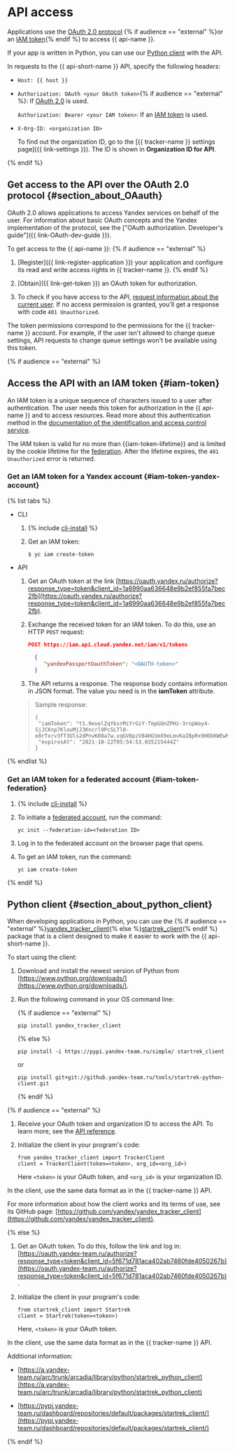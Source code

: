 # API access

Applications use the [OAuth 2.0 protocol](#section_about_OAauth) {% if audience == "external" %}or an [IAM token](#iam-token){% endif %} to access {{ api-name }}.

If your app is written in Python, you can use our [Python client](#section_about_python_client) with the API.

In requests to the {{ api-short-name }} API, specify the following headers:

- `Host: {{ host }}`

- `Authorization: OAuth <your OAuth token>`{% if audience == "external" %}: If [OAuth 2.0](#section_about_OAauth) is used.

   `Authorization: Bearer <your IAM token>`: If an [IAM token](#iam-token) is used.

- `X-Org-ID: <organization ID>`

   To find out the organization ID, go to the [{{ tracker-name }} settings page]({{ link-settings }}). The ID is shown in **Organization ID for API**.

{% endif %}

## Get access to the API over the OAuth 2.0 protocol {#section_about_OAauth}

OAuth 2.0 allows applications to access Yandex services on behalf of the user. For information about basic OAuth concepts and the Yandex implementation of the protocol, see the ["OAuth authorization. Developer's guide"]({{ link-OAuth-dev-guide }}).

To get access to the {{ api-name }}:
{% if audience == "external" %}

1. [Register]({{ link-register-application }}) your application and configure its read and write access rights in {{ tracker-name }}.
{% endif %}

1. [Obtain]({{ link-get-token }}) an OAuth token for authorization.

1. To check if you have access to the API, [request information about the current user](../get-user-info.md).
If no access permission is granted, you'll get a response with code `401 Unauthorized`.

The token permissions correspond to the permissions for the {{ tracker-name }} account. For example, if the user isn't allowed to change queue settings, API requests to change queue settings won't be available using this token.

{% if audience == "external" %}

## Access the API with an IAM token {#iam-token}

An IAM token is a unique sequence of characters issued to a user after authentication. The user needs this token for authorization in the {{ api-name }} and to access resources. Read more about this authentication method in the [documentation of the identification and access control service](../../iam/concepts/authorization/iam-token.md).

The IAM token is valid for no more than {{iam-token-lifetime}} and is limited by the cookie lifetime for the [federation](../../organization/add-federation.md). After the lifetime expires, the `401 Unauthorized` error is returned.

### Get an IAM token for a Yandex account {#iam-token-yandex-account}

{% list tabs %}

- CLI

  1. {% include [cli-install](../../_includes/cli-install.md) %}

  1. Get an IAM token:

     ```
     $ yc iam create-token
     ```

- API

  1. Get an OAuth token at the link [https://oauth.yandex.ru/authorize?response_type=token&client_id=1a6990aa636648e9b2ef855fa7bec2fb](https://oauth.yandex.ru/authorize?response_type=token&client_id=1a6990aa636648e9b2ef855fa7bec2fb).

  1. Exchange the received token for an IAM token. To do this, use an HTTP `POST` request:

     ```json
     POST https://iam.api.cloud.yandex.net/iam/v1/tokens
     
       {
          "yandexPassportOauthToken": "<OAUTH-token>"
       }
     ```

  1. The API returns a response. The response body contains information in JSON format. The value you need is in the **iamToken** attribute.

  > Sample response:
  >
  >```
  >{
  >  "iamToken": "t1.9euelZqYksrMiYrGiY-TmpGUnZPHz-3rnpWay4-SjJCKnp7KlouMjJ3Kncrl9PcSLTl0-e8rTxrv3fT3Uls2dPnvK08a7w.vqGV8pzV84HGSmX9eLmvKaIBpRx9HDbKWEwN6ryIQ",
  >  "expiresAt": "2021-10-22T05:54:53.035215444Z"
  >}
  >```

{% endlist %}

### Get an IAM token for a federated account {#iam-token-federation}

1. {% include [cli-install](../../_includes/cli-install.md) %}

1. To initiate a [federated account](../../iam/operations/iam-token/create-for-federation.md), run the command:

    ```
    yc init --federation-id=<federation ID>
    ```

1. Log in to the federated account on the browser page that opens.

1. To get an IAM token, run the command:

    ```
    yc iam create-token
    ```

{% endif %}

## Python client {#section_about_python_client}

When developing applications in Python, you can use the {% if audience == "external" %}[yandex_tracker_client](https://github.com/yandex/yandex_tracker_client){% else %}[startrek_client](https://pypi.yandex-team.ru/dashboard/repositories/default/packages/startrek_client/){% endif %} package that is a client designed to make it easier to work with the {{ api-short-name }}.

To start using the client:

1. Download and install the newest version of Python from [https://www.python.org/downloads/](https://www.python.org/downloads/).

1. Run the following command in your OS command line:

    {% if audience == "external" %}

    ```
    pip install yandex_tracker_client
    ```

    {% else %}

    ```
    pip install -i https://pypi.yandex-team.ru/simple/ startrek_client
    ```

    or

    ```
    pip install git+git://github.yandex-team.ru/tools/startrek-python-client.git
    ```

    {% endif %}

{% if audience == "external" %}

1. Receive your OAuth token and organization ID to access the API. To learn more, see the [API reference](../concepts/access.md).

1. Initialize the client in your program's code:

    ```
    from yandex_tracker_client import TrackerClient
    client = TrackerClient(token=<token>, org_id=<org_id>)
    ```

    Here `<token>` is your OAuth token, and `<org_id>` is your organization ID.

In the client, use the same data format as in the {{ tracker-name }} API.

For more information about how the client works and its terms of use, see its GitHub page: [https://github.com/yandex/yandex_tracker_client](https://github.com/yandex/yandex_tracker_client).

{% else %}

1. Get an OAuth token. To do this, follow the link and log in: [https://oauth.yandex-team.ru/authorize?response_type=token&client_id=5f671d781aca402ab7460fde4050267b](https://oauth.yandex-team.ru/authorize?response_type=token&client_id=5f671d781aca402ab7460fde4050267b).

1. Initialize the client in your program's code:

    ```
    from startrek_client import Startrek
    client = Startrek(token=<token>)
    ```

    Here, `<token>` is your OAuth token.

In the client, use the same data format as in the {{ tracker-name }} API.

Additional information:

- [https://a.yandex-team.ru/arc/trunk/arcadia/library/python/startrek_python_client](https://a.yandex-team.ru/arc/trunk/arcadia/library/python/startrek_python_client)

- [https://pypi.yandex-team.ru/dashboard/repositories/default/packages/startrek_client/](https://pypi.yandex-team.ru/dashboard/repositories/default/packages/startrek_client/)

{% endif %}


